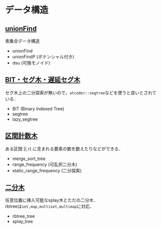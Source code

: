 # データ構造
##  <a href="./unionFind.md">unionFind</a>
素集合データ構造
* unionFind
* unionFindP (ポテンシャル付き)
* dsu (可換モノイド)
## <a href="./segtree/segtree.md">BIT・セグ木・遅延セグ木</a>
セグ木上の二分探索が無いので，`atcoder::segtree`などを使うと良いとされている．
* BIT (Binary Indexed Tree)
* segtree
* lazy_segtree
## <a href="./range_tree/range_tree.md">区間計数木</a>
ある区間 $[l,r)$ に含まれる要素の数を数えたりなどができる．
* merge_sort_tree
* range_frequency (可乱択二分木)
* static_range_frequency (二分探索)
## <a href="./binary_tree/binary_tree.md">二分木</a>
任意位置に挿入可能なsplay木とただの二分木．  
rbtreeは`set,map,multiset,multimap`に対応．
* rbtree_tree
* splay_tree